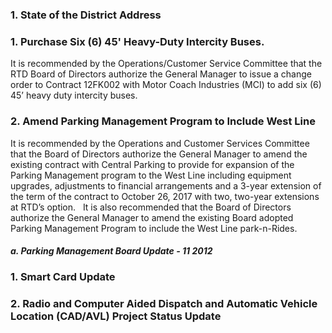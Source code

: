 ### 1. State of the District Address

### 1. Purchase Six (6) 45' Heavy-Duty Intercity Buses.

It is recommended by the Operations/Customer Service Committee that the RTD Board of Directors authorize the General Manager to issue a change order to Contract 12FK002 with Motor Coach Industries (MCI) to add six (6) 45’ heavy duty intercity buses.

### 2. Amend Parking Management Program to Include West Line

It is recommended by the Operations and Customer Services Committee that the Board of Directors authorize the General Manager to amend the existing contract with Central Parking to provide for expansion of the Parking Management program to the West Line including equipment upgrades, adjustments to financial arrangements and a 3-year extension of the term of the contract to October 26, 2017 with two, two-year extensions at RTD’s option.   It is also recommended that the Board of Directors authorize the General Manager to amend the existing Board adopted Parking Management Program to include the West Line park-n-Rides.

##### a. Parking Management Board Update - 11 2012

### 1. Smart Card Update

### 2. Radio and Computer Aided Dispatch and Automatic Vehicle Location (CAD/AVL) Project Status Update